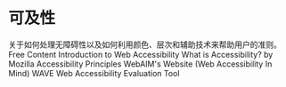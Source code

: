 # 可及性

关于如何处理无障碍性以及如何利用颜色、层次和辅助技术来帮助用户的准则。
<ResourceGroupTitle>Free Content</ResourceGroupTitle>
<BadgeLink colorScheme='yellow' badgeText='Read' href='https://www.w3.org/WAI/fundamentals/accessibility-intro/'>Introduction to Web Accessibility</BadgeLink>
<BadgeLink colorScheme='yellow' badgeText='Read' href='https://developer.mozilla.org/en-US/docs/Learn/Accessibility/What_is_accessibility'>What is Accessibility? by Mozilla</BadgeLink>
<BadgeLink colorScheme='yellow' badgeText='Read' href='https://www.w3.org/WAI/fundamentals/accessibility-principles/'>Accessibility Principles</BadgeLink>
<BadgeLink colorScheme='yellow' badgeText='Read' href='https://webaim.org/'>WebAIM's Website (Web Accessibility In Mind)</BadgeLink>
<BadgeLink badgeText='Tool' href='https://wave.webaim.org/'>WAVE Web Accessibility Evaluation Tool</BadgeLink>
